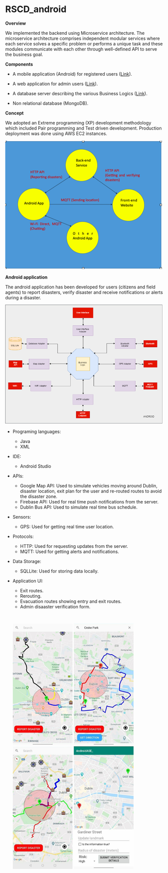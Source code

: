 # RSCD_android

**Overview**

We implemented the backend using Microservice architecture. The microservice architecture comprises independent modular services where each service solves a specific problem or performs a unique task and these modules communicate with each other through well-defined API to serve the business goal.

**Components**

* A mobile application (Android) for registered users ([Link](https://github.com/guroosh/City-Disaster-Management---Android)).

* A web application for admin users ([Link](https://github.com/guroosh/City-Disaster-Management---Web)).

* A database server describing the various Business Logics ([Link](https://github.com/guroosh/City-Disaster-Management---Backend)).

* Non relational database (MongoDB).

**Concept**

We adopted an Extreme programming (XP) development methodology which included Pair programming and Test driven development. 
Production deployment was done using AWS EC2 instances.

  <img src="images/protocols.png" width="500">

**Android application**

The android application has been developed for users (citizens and field agents) to report disasters, verify disaster and receive notifications or alerts during a disaster.

 <img src="images/architecture.png" width="500">
 
* Programing languages:
    * Java
    * XML

* IDE:
    * Android Studio

* APIs:
    * Google Map API: Used to simulate vehicles moving around Dublin, disaster location, exit plan for the user and re-routed routes to avoid the disaster zone.
    * Firebase API: Used for real time push notifications from the server.
    * Dublin Bus API: Used to simulate real time bus schedule.

* Sensors:
    * GPS: Used for getting real time user location.
    
* Protocols:
    * HTTP: Used for requesting updates from the server.
    * MQTT: Used for getting alerts and notifications.

* Data Storage:
  * SQLLite: Used for storing data locally.
    
* Application UI:
   * Exit routes.
   * Rerouting.
   * Evacuation routes showing entry and exit routes.
   * Admin disaaster verification form.
   
   &nbsp;
   
  <img src="images/three.jpg" width="190">
  <img src="images/one.jpg" width="190">
  <img src="images/two.jpg" width="190">
  <img src="images/four.jpg" width="190">
  
